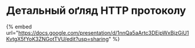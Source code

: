 # Детальный оґляд HTTP протоколу

{% embed url="https://docs.google.com/presentation/d/1nnQa5aArtc3DEipWxBjzGiU1KvtgX5fYoK3ZNGotTVU/edit?usp=sharing" %}



